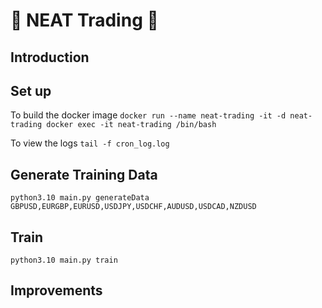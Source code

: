 # 🧠 NEAT Trading 🧠
## Introduction
## Set up
To build the docker image
``
docker run --name neat-trading -it -d neat-trading
docker exec -it neat-trading /bin/bash
``

To view the logs
``
tail -f cron_log.log
``
## Generate Training Data
``
python3.10 main.py generateData GBPUSD,EURGBP,EURUSD,USDJPY,USDCHF,AUDUSD,USDCAD,NZDUSD
``
## Train
``
python3.10 main.py train
``
## Improvements
